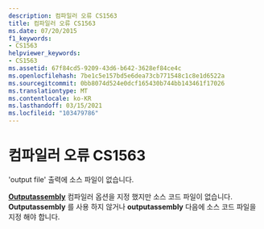 ```yaml
---
description: 컴파일러 오류 CS1563
title: 컴파일러 오류 CS1563
ms.date: 07/20/2015
f1_keywords:
- CS1563
helpviewer_keywords:
- CS1563
ms.assetid: 67f84cd5-9209-43d6-b642-3628ef84ce4c
ms.openlocfilehash: 7be1c5e157bd5e6dea73cb771548c1c8e1d6522a
ms.sourcegitcommit: 0bb8074d524e0dcf165430b744bb143461f17026
ms.translationtype: MT
ms.contentlocale: ko-KR
ms.lasthandoff: 03/15/2021
ms.locfileid: "103479786"
---
```

# <a name="compiler-error-cs1563"></a>컴파일러 오류 CS1563

'output file' 출력에 소스 파일이 없습니다.  
  
 [**Outputassembly**](../language-reference/compiler-options/output.md#outputassembly) 컴파일러 옵션을 지정 했지만 소스 코드 파일이 없습니다. **Outputassembly** 를 사용 하지 않거나 **outputassembly** 다음에 소스 코드 파일을 지정 해야 합니다.
